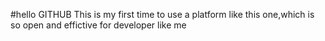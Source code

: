 #hello GITHUB
This is my first time to use a platform like this one,which is so open and effictive for developer like me 

